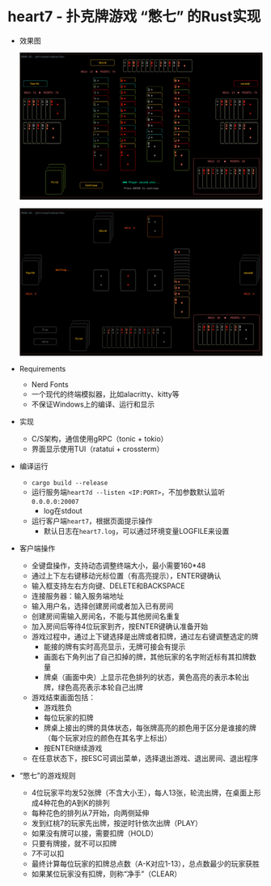 # heart7 - 扑克牌游戏 “憋七” 的Rust实现
- 效果图

  ![result](assets/result.png)

  ![gaming](assets/gaming.png)

- Requirements

  - Nerd Fonts
  - 一个现代的终端模拟器，比如alacritty、kitty等
  - 不保证Windows上的编译、运行和显示

- 实现

  - C/S架构，通信使用gRPC（tonic + tokio）
  - 界面显示使用TUI（ratatui + crossterm）

- 编译运行

  - `cargo build --release`
  - 运行服务端`heart7d --listen <IP:PORT>`，不加参数默认监听`0.0.0.0:20007`
    - log在stdout
  - 运行客户端`heart7`，根据页面提示操作
    - 默认日志在`heart7.log`，可以通过环境变量LOGFILE来设置

- 客户端操作

  - 全键盘操作，支持动态调整终端大小，最小需要160*48
  - 通过上下左右键移动光标位置（有高亮提示），ENTER键确认
  - 输入框支持左右方向键、DELETE和BACKSPACE
  - 连接服务器：输入服务端地址
  - 输入用户名，选择创建房间或者加入已有房间
  - 创建房间需输入房间名，不能与其他房间名重复
  - 加入房间后等待4位玩家到齐，按ENTER键确认准备开始
  - 游戏过程中，通过上下键选择是出牌或者扣牌，通过左右键调整选定的牌
    - 能接的牌有实时高亮显示，无牌可接会有提示
    - 画面右下角列出了自己扣掉的牌，其他玩家的名字附近标有其扣牌数量
    - 牌桌（画面中央）上显示花色排列的状态，黄色高亮的表示本轮出牌，绿色高亮表示本轮自己出牌
  - 游戏结束画面包括：
    - 游戏胜负
    - 每位玩家的扣牌
    - 牌桌上接出的牌的具体状态，每张牌高亮的颜色用于区分是谁接的牌（每个玩家对应的颜色在其名字上标出）
    - 按ENTER继续游戏
  - 在任意状态下，按ESC可调出菜单，选择退出游戏、退出房间、退出程序

- “憋七”的游戏规则

  - 4位玩家平均发52张牌（不含大小王），每人13张，轮流出牌，在桌面上形成4种花色的A到K的排列
  - 每种花色的排列从7开始，向两侧延伸
  - 发到红桃7的玩家先出牌，按逆时针依次出牌（PLAY）
  - 如果没有牌可以接，需要扣牌（HOLD）
  - 只要有牌接，就不可以扣牌
  - 7不可以扣
  - 最终计算每位玩家的扣牌总点数（A-K对应1-13），总点数最少的玩家获胜
  - 如果某位玩家没有扣牌，则称“净手”（CLEAR）
